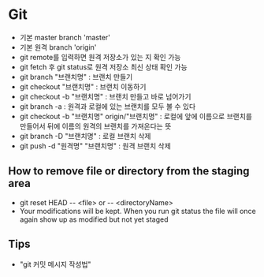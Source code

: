 # Git

- 기본 master branch 'master'
- 기본 원격 branch 'origin'
- git remote를 입력하면 원격 저장소가 있는 지 확인 가능
- git fetch 후 git status로 원격 저장소 최신 상태 확인 가능
- git branch "브랜치명" : 브랜치 만들기
- git checkout "브랜치명" : 브랜치 이동하기
- git checkout -b "브랜치명" : 브랜치 만들고 바로 넘어가기
- git branch -a : 원격과 로컬에 있는 브랜치를 모두 볼 수 있다
- git checkout -b "브랜치명" origin/"브랜치명" : 로컬에 앞에 이름으로 브랜치를 만들어서 뒤에 이름의 원격의 브랜치를 가져온다는 뜻
- git branch -D "브랜치명" : 로컬 브랜치 삭제
- git push -d "원격명" "브랜치명" : 원격 브랜치 삭제

## How to remove file or directory from the staging area

- git reset HEAD -- \<file> or -- \<directoryName>
- Your modifications will be kept. When you run git status the file will once again show up as modified but not yet staged

## Tips

- "git 커밋 메시지 작성법"
